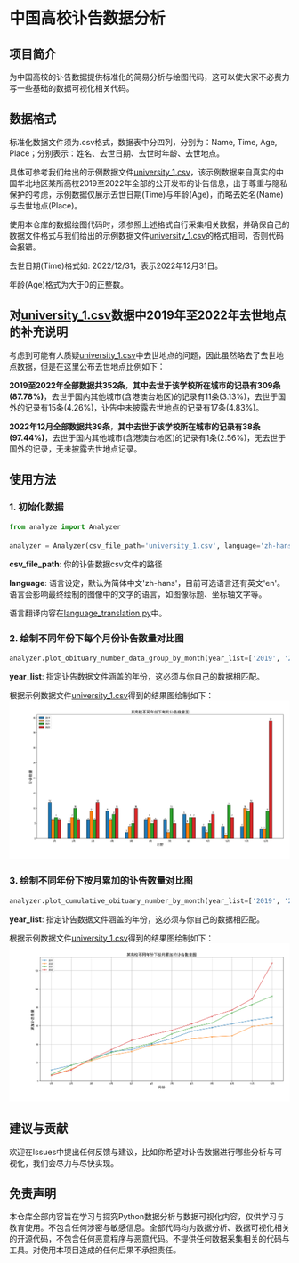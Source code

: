 # 中国高校讣告数据分析

## 项目简介
为中国高校的讣告数据提供标准化的简易分析与绘图代码，这可以使大家不必费力写一些基础的数据可视化相关代码。

## 数据格式
标准化数据文件须为.csv格式，数据表中分四列，分别为：Name, Time, Age, Place；分别表示：姓名、去世日期、去世时年龄、去世地点。

具体可参考我们给出的示例数据文件[university_1.csv](university_1.csv)，该示例数据来自真实的中国华北地区某所高校2019至2022年全部的公开发布的讣告信息，出于尊重与隐私保护的考虑，示例数据仅展示去世日期(Time)与年龄(Age)，而略去姓名(Name)与去世地点(Place)。

使用本仓库的数据绘图代码时，须参照上述格式自行采集相关数据，并确保自己的数据文件格式与我们给出的示例数据文件[university_1.csv](university_1.csv)的格式相同，否则代码会报错。

去世日期(Time)格式如: 2022/12/31，表示2022年12月31日。

年龄(Age)格式为大于0的正整数。

## 对[university_1.csv](university_1.csv)数据中2019年至2022年去世地点的补充说明

考虑到可能有人质疑[university_1.csv](university_1.csv)中去世地点的问题，因此虽然略去了去世地点数据，但是在这里公布去世地点比例如下：

**2019至2022年全部数据共352条**，**其中去世于该学校所在城市的记录有309条(87.78%)**，去世于国内其他城市(含港澳台地区)的记录有11条(3.13%)，去世于国外的记录有15条(4.26%)，讣告中未披露去世地点的记录有17条(4.83%)。

**2022年12月全部数据共39条**，**其中去世于该学校所在城市的记录有38条(97.44%)**，去世于国内其他城市(含港澳台地区)的记录有1条(2.56%)，无去世于国外的记录，无未披露去世地点记录。

## 使用方法
### 1. 初始化数据
```python
from analyze import Analyzer

analyzer = Analyzer(csv_file_path='university_1.csv', language='zh-hans')
```

**csv_file_path**: 你的讣告数据csv文件的路径

**language**: 语言设定，默认为简体中文'zh-hans'，目前可选语言还有英文'en'。语言会影响最终绘制的图像中的文字的语言，如图像标题、坐标轴文字等。

语言翻译内容在[language_translation.py](language_translation.py)中。

### 2. 绘制不同年份下每个月份讣告数量对比图
```python
analyzer.plot_obituary_number_data_group_by_month(year_list=['2019', '2020', '2021', '2022'])
```
**year_list**: 指定讣告数据文件涵盖的年份，这必须与你自己的数据相匹配。

根据示例数据文件[university_1.csv](university_1.csv)得到的结果图绘制如下：
![](group_by_month_zhhans.png?raw=true "某高校不同年份下每月讣告数量图")

### 3. 绘制不同年份下按月累加的讣告数量对比图
```python
analyzer.plot_cumulative_obituary_number_by_month(year_list=['2019', '2020', '2021', '2022'])
```
**year_list**: 指定讣告数据文件涵盖的年份，这必须与你自己的数据相匹配。

根据示例数据文件[university_1.csv](university_1.csv)得到的结果图绘制如下：
![](cum_by_month_zhhans.png?raw=true "某高校不同年份下每月讣告数量图")

## 建议与贡献
欢迎在Issues中提出任何反馈与建议，比如你希望对讣告数据进行哪些分析与可视化，我们会尽力与尽快实现。


## 免责声明
本仓库全部内容旨在学习与探究Python数据分析与数据可视化内容，仅供学习与教育使用。不包含任何涉密与敏感信息。全部代码均为数据分析、数据可视化相关的开源代码，不包含任何恶意程序与恶意代码。不提供任何数据采集相关的代码与工具。对使用本项目造成的任何后果不承担责任。
